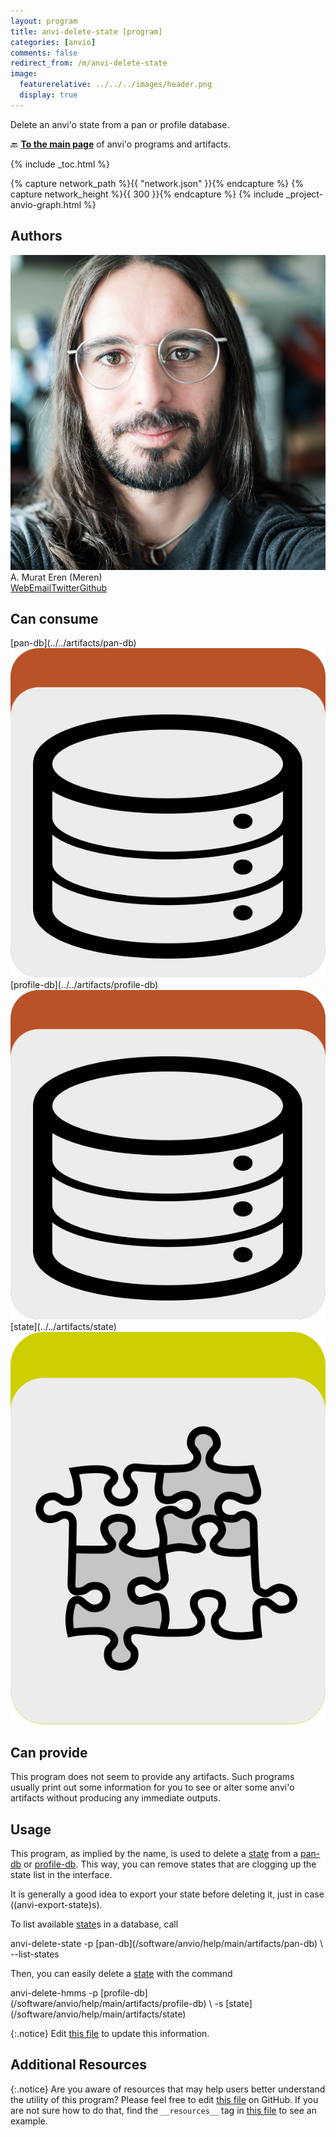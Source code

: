 ```yaml
---
layout: program
title: anvi-delete-state [program]
categories: [anvio]
comments: false
redirect_from: /m/anvi-delete-state
image:
  featurerelative: ../../../images/header.png
  display: true
---
```


Delete an anvi&#x27;o state from a pan or profile database.

🔙 **[To the main page](../../)** of anvi'o programs and artifacts.


{% include _toc.html %}
<div id="svg" class="subnetwork"></div>
{% capture network_path %}{{ "network.json" }}{% endcapture %}
{% capture network_height %}{{ 300 }}{% endcapture %}
{% include _project-anvio-graph.html %}


## Authors

<div class="page-author"><div class="page-author-info"><div class="page-person-photo"><img class="page-person-photo-img" src="../../images/authors/meren.jpg" /></div><div class="page-person-info-box"><span class="page-author-name">A. Murat Eren (Meren)</span><div class="page-author-social-box"><a href="http://meren.org" class="person-social" target="_blank"><i class="fa fa-fw fa-home"></i>Web</a><a href="mailto:a.murat.eren@gmail.com" class="person-social" target="_blank"><i class="fa fa-fw fa-envelope-square"></i>Email</a><a href="http://twitter.com/merenbey" class="person-social" target="_blank"><i class="fa fa-fw fa-twitter-square"></i>Twitter</a><a href="http://github.com/meren" class="person-social" target="_blank"><i class="fa fa-fw fa-github"></i>Github</a></div></div></div></div>



## Can consume


<p style="text-align: left" markdown="1"><span class="artifact-r">[pan-db](../../artifacts/pan-db) <img src="../../images/icons/DB.png" class="artifact-icon-mini" /></span> <span class="artifact-r">[profile-db](../../artifacts/profile-db) <img src="../../images/icons/DB.png" class="artifact-icon-mini" /></span> <span class="artifact-r">[state](../../artifacts/state) <img src="../../images/icons/CONCEPT.png" class="artifact-icon-mini" /></span></p>


## Can provide


This program does not seem to provide any artifacts. Such programs usually print out some information for you to see or alter some anvi'o artifacts without producing any immediate outputs.


## Usage


This program, as implied by the name, is used to delete a <span class="artifact-n">[state](/software/anvio/help/main/artifacts/state)</span> from a <span class="artifact-n">[pan-db](/software/anvio/help/main/artifacts/pan-db)</span> or <span class="artifact-n">[profile-db](/software/anvio/help/main/artifacts/profile-db)</span>. This way, you can remove states that are clogging up the state list in the interface. 

It is generally a good idea to export your state before deleting it, just in case ((anvi-export-state)s).

To list available <span class="artifact-n">[state](/software/anvio/help/main/artifacts/state)</span>s in a database, call 

<div class="codeblock" markdown="1">
anvi&#45;delete&#45;state &#45;p <span class="artifact&#45;n">[pan&#45;db](/software/anvio/help/main/artifacts/pan&#45;db)</span> \
                 &#45;&#45;list&#45;states
</div>

Then, you can easily delete a <span class="artifact-n">[state](/software/anvio/help/main/artifacts/state)</span> with the command

<div class="codeblock" markdown="1">
anvi&#45;delete&#45;hmms &#45;p <span class="artifact&#45;n">[profile&#45;db](/software/anvio/help/main/artifacts/profile&#45;db)</span> \
                 &#45;s <span class="artifact&#45;n">[state](/software/anvio/help/main/artifacts/state)</span> 
</div>


{:.notice}
Edit [this file](https://github.com/merenlab/anvio/tree/master/anvio/docs/programs/anvi-delete-state.md) to update this information.


## Additional Resources



{:.notice}
Are you aware of resources that may help users better understand the utility of this program? Please feel free to edit [this file](https://github.com/merenlab/anvio/tree/master/bin/anvi-delete-state) on GitHub. If you are not sure how to do that, find the `__resources__` tag in [this file](https://github.com/merenlab/anvio/blob/master/bin/anvi-interactive) to see an example.

